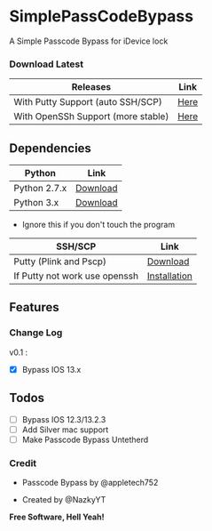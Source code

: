 # SimplePassCodeBypass
A Simple Passcode Bypass for iDevice lock 

### Download Latest 

Releases | Link
---------|-----
With Putty Support (auto SSH/SCP) | [Here](https://github.com/Nazky/SimplePassCodeBypass/releases/latest/download/SimplePassCodeBypass-PV.zip)
With OpenSSh Support (more stable) | [Here](https://github.com/Nazky/SimplePassCodeBypass/releases/latest/download/SimplePassCodeBypass.zip)

## Dependencies

Python | Link
---------|-----
Python 2.7.x | [Download](https://www.python.org/downloads/release/python-2717/)
Python 3.x | [Download](https://www.python.org/downloads/release/python-382/)



- Ignore this if you don't touch the program

SSH/SCP | Link
--------|-----
Putty (Plink and Pscp) | [Download](https://www.chiark.greenend.org.uk/~sgtatham/putty/latest.html)
If Putty not work use openssh | [Installation](https://docs.microsoft.com/fr-fr/windows-server/administration/openssh/openssh_install_firstuse)



## Features

### Change Log 

v0.1 :

- [x] Bypass IOS 13.x

## Todos 

- [ ] Bypass IOS 12.3/13.2.3
- [ ] Add Silver mac support
- [ ] Make Passcode Bypass Untetherd

### Credit

- Passcode Bypass by @appletech752

- Created by @NazkyYT


**Free Software, Hell Yeah!**


